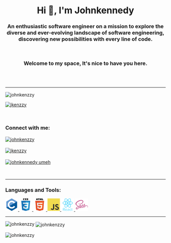 <h1 align="center">Hi 👋, I'm Johnkennedy</h1>
<h3 align="center">An enthusiastic software engineer on a mission to explore the diverse and ever-evolving landscape of software engineering, discovering new possibilities with every line of code.</h3><br>

<h3 align="center">Welcome to my space, It's nice to have you here.</h3><br><br>

---

<p align="left"> <img src="https://komarev.com/ghpvc/?username=johnkenzzy&label=Profile%20views&color=0e75b6&style=flat" alt="johnkenzzy" /> </p>

<p align="left"> <a href="https://twitter.com/jkenzzy" target="blank"><img src="https://img.shields.io/twitter/follow/jkenzzy?logo=twitter&style=for-the-badge" alt="jkenzzy" /></a> </p><br>

<h3 align="left">Connect with me:</h3>
<p align="left">
<a href="https://codepen.io/johnkenzzy" target="blank"><img align="center" src="https://raw.githubusercontent.com/rahuldkjain/github-profile-readme-generator/master/src/images/icons/Social/codepen.svg" alt="johnkenzzy" height="30" width="40" /></a><br><br>
<a href="https://twitter.com/jkenzzy" target="blank"><img align="center" src="https://raw.githubusercontent.com/rahuldkjain/github-profile-readme-generator/master/src/images/icons/Social/twitter.svg" alt="jkenzzy" height="30" width="40" /></a><br><br>
<a href="https://linkedin.com/in/johnkennedy umeh" target="blank"><img align="center" src="https://raw.githubusercontent.com/rahuldkjain/github-profile-readme-generator/master/src/images/icons/Social/linked-in-alt.svg" alt="johnkennedy umeh" height="30" width="40" /></a>
</p><br>

---

<h3 align="left">Languages and Tools:</h3>
<p align="left"> <a href="https://www.cprogramming.com/" target="_blank" rel="noreferrer"> <img src="https://raw.githubusercontent.com/devicons/devicon/master/icons/c/c-original.svg" alt="c" width="40" height="40"/> </a> <a href="https://www.w3schools.com/css/" target="_blank" rel="noreferrer"> <img src="https://raw.githubusercontent.com/devicons/devicon/master/icons/css3/css3-original-wordmark.svg" alt="css3" width="40" height="40"/> </a> <a href="https://www.w3.org/html/" target="_blank" rel="noreferrer"> <img src="https://raw.githubusercontent.com/devicons/devicon/master/icons/html5/html5-original-wordmark.svg" alt="html5" width="40" height="40"/> </a> <a href="https://developer.mozilla.org/en-US/docs/Web/JavaScript" target="_blank" rel="noreferrer"> <img src="https://raw.githubusercontent.com/devicons/devicon/master/icons/javascript/javascript-original.svg" alt="javascript" width="40" height="40"/> </a> <a href="https://reactjs.org/" target="_blank" rel="noreferrer"> <img src="https://raw.githubusercontent.com/devicons/devicon/master/icons/react/react-original-wordmark.svg" alt="react" width="40" height="40"/> </a> <a href="https://sass-lang.com" target="_blank" rel="noreferrer"> <img src="https://raw.githubusercontent.com/devicons/devicon/master/icons/sass/sass-original.svg" alt="sass" width="40" height="40"/> </a> </p>

---

<p><img align="left" src="https://github-readme-stats.vercel.app/api/top-langs?username=johnkenzzy&show_icons=true&locale=en&layout=compact" alt="johnkenzzy" /></p>

<p>&nbsp;<img align="center" src="https://github-readme-stats.vercel.app/api?username=johnkenzzy&show_icons=true&locale=en" alt="johnkenzzy" /></p>

<p><img align="center" src="https://github-readme-streak-stats.herokuapp.com/?user=johnkenzzy&" alt="johnkenzzy" /></p>
